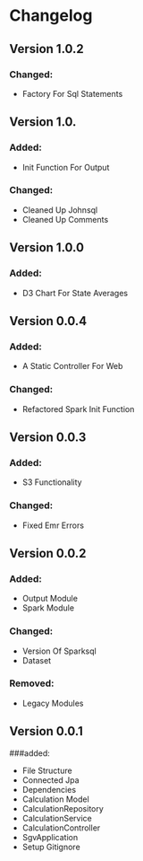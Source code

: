 # Changelog

## Version 1.0.2
### Changed:
- Factory For Sql Statements

## Version 1.0.
### Added: 
- Init Function For Output 

### Changed:
- Cleaned Up Johnsql
- Cleaned Up Comments

## Version 1.0.0
### Added: 
- D3 Chart For State Averages

## Version 0.0.4
### Added: 
- A Static Controller For Web

### Changed:
- Refactored Spark Init Function

## Version 0.0.3
### Added: 
- S3 Functionality

### Changed:
- Fixed Emr Errors

## Version 0.0.2
### Added: 
- Output Module
- Spark Module

### Changed:
- Version Of Sparksql
- Dataset

### Removed:
- Legacy Modules

## Version 0.0.1

###added:
- File Structure 
- Connected Jpa
- Dependencies
- Calculation Model
- CalculationRepository
- CalculationService
- CalculationController
- SgvApplication
- Setup Gitignore